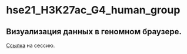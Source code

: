 # hse21_H3K27ac_G4_human_group

## Визуализация данных в геномном браузере.     

[Ссылка](http://genome.ucsc.edu/cgi-bin/hgTracks?db=hg19&lastVirtModeType=default&lastVirtModeExtraState=&virtModeType=default&virtMode=0&nonVirtPosition=&position=chr1%3A755031-756530&hgsid=1124284403_7vGQjYC4JIjB93rkqdZnRszTBW9G) на сессию.       
